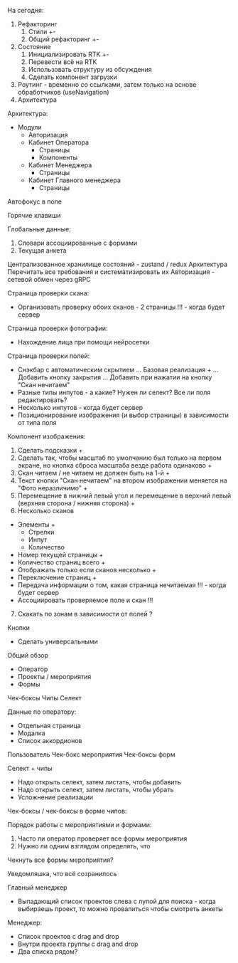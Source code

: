 





На сегодня:
1. Рефакторинг
   1. Стили +-
   2. Общий рефакторинг +-
2. Состояние
   1. Инициализировать RTK +-
   2. Перевести всё на RTK
   3. Использовать структуру из обсуждения
   4. Сделать компонент загрузки
3. Роутинг - временно со ссылками, затем только на основе обработчиков (useNavigation) 
4. Архитектура

Архитектура:
- Модули
  - Авторизация
  - Кабинет Оператора
    - Страницы
    - Компоненты
  - Кабинет Менеджера  
    - Страницы
  - Кабинет Главного менеджера  
    - Страницы




Автофокус в поле

Горячие клавиши





Глобальные данные:
1. Словари ассоциированные с формами
2. Текущая анкета

Централизованное хранилище состояний - zustand / redux
Архитектура
Перечитать все требования и систематизировать их
Авторизация - сетевой обмен через gRPC



Страница проверки скана:
- Организовать проверку обоих сканов - 2 страницы !!! - когда будет сервер

Страница проверки фотографии:
- Нахождение лица при помощи нейросетки

Страница проверки полей:
- Снэкбар с автоматическим скрытием
  ... Базовая реализация +
  ... Добавить кнопку закрытия
  ... Добавить при нажатии на кнопку "Скан нечитаем"
- Разные типы инпутов - а какие? Нужен ли селект? Все ли поля редактировать?
- Несколько инпутов - когда будет сервер
- Позиционирование изображения (и выбор страницы) в зависимости от типа поля

Компонент изображения:
1. Сделать подсказки +
2. Сделать так, чтобы масштаб по умолчанию был только на первом экране, но кнопка сброса масштаба везде работа одинаково +
3. Скан читаем / не читаем не должен быть на 1-й +
4. Текст кнопки "Скан нечитаем" на втором изображении меняется на "Фото неразличимо" +
5. Перемещение в нижний левый угол и перемещение в верхний левый (верхняя сторона / нижняя сторона) +
6. Несколько сканов
  - Элементы +
    - Стрелки 
    - Инпут 
    - Количество
  - Номер текущей страницы +
  - Количество страниц всего +
  - Отображать только если сканов несколько +
  - Переключение страниц +
  - Передача информации о том, какая страница нечитаемая !!! - когда будет сервер
  - Ассоциировать проверяемое поле и скан !!!
7. Скакать по зонам в зависимости от полей ?

Кнопки
- Сделать универсальными 




Общий обзор
- Оператор
- Проекты / мероприятия
- Формы

Чек-боксы 
Чипы
Селект


Данные по оператору:
- Отдельная страница
- Модалка
- Список аккордионов


Пользователь
Чек-бокс мероприятия
Чек-боксы форм


Селект + чипы
- Надо открыть селект, затем листать, чтобы добавить
- Надо открыть селект, затем листать, чтобы убрать
- Усложнение реализации

Чек-боксы / чек-боксы в форме чипов:


Порядок работы с мероприятиями и формами:
1. Часто ли оператор проверяет все формы мероприятия
2. Нужно ли одним взглядом определять, что 


Чекнуть все формы мероприятия?


Уведомляшка, что всё созранилось




Главный менеджер
- Выпадающий список проектов слева с лупой для поиска - когда выбираешь проект, то можно провалиться чтобы смотреть анкеты


Менеджер:
- Список проектов с drag and drop
- Внутри проекта группы с drag and drop
- Два списка рядом?
